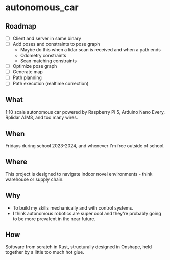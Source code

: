 # autonomous_car

## Roadmap

- [ ] Client and server in same binary
- [ ] Add poses and constraints to pose graph
  - Maybe do this when a lidar scan is received and when a path ends
  - Odometry constraints
  - Scan matching constraints
- [ ] Optimize pose graph
- [ ] Generate map
- [ ] Path planning
- [ ] Path execution (realtime correction)

## What

1:10 scale autonomous car powered by Raspberry Pi 5, Arduino Nano Every, Rplidar A1M8, and too many wires.

## When

Fridays during school 2023-2024, and whenever I'm free outside of school.

## Where

This project is designed to navigate indoor novel environments - think warehouse or supply chain.

## Why

- To build my skills mechanically and with control systems.
- I think autonomous robotics are super cool and they're probably going to be more prevalent in the near future.

## How

Software from scratch in Rust, structurally designed in Onshape, held together by a little too much hot glue.
